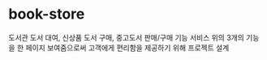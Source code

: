 # book-store

도서관 도서 대여, 신상품 도서 구매, 중고도서 판매/구매 기능 서비스
위의 3개의 기능을 한 페이지 보여줌으로써 고객에게 편리함을 제공하기 위해 프로젝트 설계
